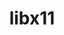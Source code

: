 ---
title: "libx11"
layout: cache
categories: [package, develop]
meta: {"compilers": ["gcc@11.1.0", "gcc@11.4.0", "gcc@13.2.0", "gcc@9.4.0", "intel-oneapi-compilers@2025.1.0"], "num_specs": 191, "num_specs_by_stack": {"data-vis-sdk": 45, "e4s": 9, "e4s-oneapi": 42, "e4s-rocm-external": 44, "hep": 54, "ml-linux-x86_64-rocm": 2, "root": 191}, "oss": ["ubuntu20.04", "ubuntu22.04", "ubuntu24.04"], "platforms": ["linux"], "stacks": ["data-vis-sdk", "e4s", "e4s-oneapi", "e4s-rocm-external", "hep", "ml-linux-x86_64-rocm", "root"], "targets": ["x86_64_v3"], "versions": ["1.8.11", "1.8.12"]}
spec_details: [{"compiler": "gcc@11.1.0", "hash": "22jdrfv62hwt7fl2he2trhdm5h52islu", "os": "ubuntu20.04", "platform": "linux", "size": "-", "stacks": ["data-vis-sdk", "root"], "target": "x86_64_v3", "variants": ["build_system=autotools"], "versions": ["1.8.12"]}, {"compiler": "intel-oneapi-compilers@2025.1.0", "hash": "22zmk2fnbxskr34f5yst455x6cx7axai", "os": "ubuntu22.04", "platform": "linux", "size": "-", "stacks": ["e4s-oneapi", "root"], "target": "x86_64_v3", "variants": ["build_system=autotools"], "versions": ["1.8.12"]}, {"compiler": "gcc@11.4.0", "hash": "27f7atagik4tuipopzlsnjr2hghes34h", "os": "ubuntu22.04", "platform": "linux", "size": "-", "stacks": ["hep", "root"], "target": "x86_64_v3", "variants": ["build_system=autotools"], "versions": ["1.8.11"]}, {"compiler": "gcc@11.4.0", "hash": "2ajzlusnpz3glwlcxtg6dcecpsedxogu", "os": "ubuntu22.04", "platform": "linux", "size": "-", "stacks": ["e4s-rocm-external", "root"], "target": "x86_64_v3", "variants": ["build_system=autotools"], "versions": ["1.8.11"]}, {"compiler": "gcc@13.2.0", "hash": "2cqlgs7jyrcd7ev3jjkzregmhvxuewsl", "os": "ubuntu24.04", "platform": "linux", "size": "-", "stacks": ["hep", "root"], "target": "x86_64_v3", "variants": ["build_system=autotools"], "versions": ["1.8.12"]}, {"compiler": "gcc@11.4.0", "hash": "2dkfvatrjqasvjhjhgy4md4gdahwskba", "os": "ubuntu22.04", "platform": "linux", "size": "-", "stacks": ["e4s-rocm-external", "root"], "target": "x86_64_v3", "variants": ["build_system=autotools"], "versions": ["1.8.11"]}, {"compiler": "intel-oneapi-compilers@2025.1.0", "hash": "2hp6eurumdjafdsnbz4prcqrus6dso3b", "os": "ubuntu22.04", "platform": "linux", "size": "-", "stacks": ["e4s-oneapi", "root"], "target": "x86_64_v3", "variants": ["build_system=autotools"], "versions": ["1.8.12"]}, {"compiler": "gcc@11.4.0", "hash": "2m54ummrqydot23uz52psnapk6ca644a", "os": "ubuntu22.04", "platform": "linux", "size": "-", "stacks": ["hep", "root"], "target": "x86_64_v3", "variants": ["build_system=autotools"], "versions": ["1.8.11"]}, {"compiler": "intel-oneapi-compilers@2025.1.0", "hash": "2miv2uz5pw6lhx5w5owow4v6e2euzfql", "os": "ubuntu22.04", "platform": "linux", "size": "-", "stacks": ["e4s-oneapi", "root"], "target": "x86_64_v3", "variants": ["build_system=autotools"], "versions": ["1.8.11"]}, {"compiler": "gcc@11.1.0", "hash": "2sxapgsjhaktgqzsl5l5ghyrdllxbilc", "os": "ubuntu20.04", "platform": "linux", "size": "-", "stacks": ["data-vis-sdk", "root"], "target": "x86_64_v3", "variants": ["build_system=autotools"], "versions": ["1.8.12"]}, {"compiler": "gcc@11.4.0", "hash": "2vjmlcetfxegakl7o5ue46wa3olwzi2e", "os": "ubuntu22.04", "platform": "linux", "size": "-", "stacks": ["e4s-rocm-external", "root"], "target": "x86_64_v3", "variants": ["build_system=autotools"], "versions": ["1.8.11"]}, {"compiler": "gcc@11.4.0", "hash": "3hpzmntrmujnqg2zqm3xcqnybrghmavz", "os": "ubuntu22.04", "platform": "linux", "size": "-", "stacks": ["hep", "root"], "target": "x86_64_v3", "variants": ["build_system=autotools"], "versions": ["1.8.11"]}, {"compiler": "intel-oneapi-compilers@2025.1.0", "hash": "3qsld2m2mzynewlaoqlcwzsagpitt3pe", "os": "ubuntu22.04", "platform": "linux", "size": "-", "stacks": ["e4s-oneapi", "root"], "target": "x86_64_v3", "variants": ["build_system=autotools"], "versions": ["1.8.11"]}, {"compiler": "gcc@11.4.0", "hash": "3ztkhhl6bkt2jc2ldw2e7gbch6jw5vav", "os": "ubuntu22.04", "platform": "linux", "size": "-", "stacks": ["hep", "root"], "target": "x86_64_v3", "variants": ["build_system=autotools"], "versions": ["1.8.11"]}, {"compiler": "gcc@11.1.0", "hash": "3zy5t6b5wlgligyhwfgh6szfezsqlq63", "os": "ubuntu20.04", "platform": "linux", "size": "-", "stacks": ["data-vis-sdk", "root"], "target": "x86_64_v3", "variants": ["build_system=autotools"], "versions": ["1.8.11"]}, {"compiler": "intel-oneapi-compilers@2025.1.0", "hash": "44jgse3qmv6it2bmngjnchn2mwuuz35m", "os": "ubuntu22.04", "platform": "linux", "size": "-", "stacks": ["e4s-oneapi", "root"], "target": "x86_64_v3", "variants": ["build_system=autotools"], "versions": ["1.8.11"]}, {"compiler": "gcc@11.4.0", "hash": "45j7op6l3w2tzzxvj4v6vvakf5vj5z5c", "os": "ubuntu22.04", "platform": "linux", "size": "-", "stacks": ["hep", "root"], "target": "x86_64_v3", "variants": ["build_system=autotools"], "versions": ["1.8.11"]}, {"compiler": "gcc@11.4.0", "hash": "46hzhtbjb3owynptlrf6d2zltniud3m4", "os": "ubuntu22.04", "platform": "linux", "size": "-", "stacks": ["hep", "root"], "target": "x86_64_v3", "variants": ["build_system=autotools"], "versions": ["1.8.11"]}, {"compiler": "gcc@11.1.0", "hash": "4acc4gkr333mermumupk3t3zbixtencx", "os": "ubuntu20.04", "platform": "linux", "size": "-", "stacks": ["data-vis-sdk", "root"], "target": "x86_64_v3", "variants": ["build_system=autotools"], "versions": ["1.8.12"]}, {"compiler": "intel-oneapi-compilers@2025.1.0", "hash": "4amjvnspdxud6qu2nrvjfyg57xzvwcaf", "os": "ubuntu22.04", "platform": "linux", "size": "-", "stacks": ["e4s-oneapi", "root"], "target": "x86_64_v3", "variants": ["build_system=autotools"], "versions": ["1.8.11"]}, {"compiler": "gcc@11.4.0", "hash": "4aolgxl6bmwqot7tlht25h3d6nzugrip", "os": "ubuntu22.04", "platform": "linux", "size": "-", "stacks": ["e4s-rocm-external", "root"], "target": "x86_64_v3", "variants": ["build_system=autotools"], "versions": ["1.8.12"]}, {"compiler": "gcc@11.1.0", "hash": "4eo5cnoohmwjb5t4nepvcldm5djbfz6f", "os": "ubuntu20.04", "platform": "linux", "size": "-", "stacks": ["data-vis-sdk", "root"], "target": "x86_64_v3", "variants": ["build_system=autotools"], "versions": ["1.8.11"]}, {"compiler": "intel-oneapi-compilers@2025.1.0", "hash": "4l4xilmbdd4p53acoziamxpvp6oqadtp", "os": "ubuntu22.04", "platform": "linux", "size": "-", "stacks": ["e4s-oneapi", "root"], "target": "x86_64_v3", "variants": ["build_system=autotools"], "versions": ["1.8.11"]}, {"compiler": "gcc@11.4.0", "hash": "4lxngudq7hbjjgtaxh4baz3pm4nij2mn", "os": "ubuntu22.04", "platform": "linux", "size": "-", "stacks": ["e4s-rocm-external", "root"], "target": "x86_64_v3", "variants": ["build_system=autotools"], "versions": ["1.8.11"]}, {"compiler": "intel-oneapi-compilers@2025.1.0", "hash": "4pp4zfsq6wyqxs22uu4i4zunuolkfnif", "os": "ubuntu22.04", "platform": "linux", "size": "-", "stacks": ["e4s-oneapi", "root"], "target": "x86_64_v3", "variants": ["build_system=autotools"], "versions": ["1.8.12"]}, {"compiler": "gcc@11.1.0", "hash": "4rm27pnkygg6euy4fobfrmhqyurxz5qj", "os": "ubuntu20.04", "platform": "linux", "size": "-", "stacks": ["data-vis-sdk", "root"], "target": "x86_64_v3", "variants": ["build_system=autotools"], "versions": ["1.8.11"]}, {"compiler": "gcc@11.4.0", "hash": "4uklon3qapbng5774s6rh4slognlix62", "os": "ubuntu22.04", "platform": "linux", "size": "-", "stacks": ["e4s-rocm-external", "root"], "target": "x86_64_v3", "variants": ["build_system=autotools"], "versions": ["1.8.11"]}, {"compiler": "gcc@11.1.0", "hash": "4z66pteaylwvw6b6iuqkcdvb4s4meoro", "os": "ubuntu20.04", "platform": "linux", "size": "-", "stacks": ["data-vis-sdk", "root"], "target": "x86_64_v3", "variants": ["build_system=autotools"], "versions": ["1.8.12"]}, {"compiler": "gcc@13.2.0", "hash": "562j4fyw5bajhprpn2urceeyc7xgeaq5", "os": "ubuntu24.04", "platform": "linux", "size": "-", "stacks": ["hep", "root"], "target": "x86_64_v3", "variants": ["build_system=autotools"], "versions": ["1.8.12"]}, {"compiler": "gcc@11.4.0", "hash": "562ucdkqcu3spavps4rebbyo4xmpmoaj", "os": "ubuntu22.04", "platform": "linux", "size": "-", "stacks": ["e4s-rocm-external", "root"], "target": "x86_64_v3", "variants": ["build_system=autotools"], "versions": ["1.8.12"]}, {"compiler": "gcc@11.1.0", "hash": "5b3w6ylb34ex242sn3tzwxtdmtiboanf", "os": "ubuntu20.04", "platform": "linux", "size": "-", "stacks": ["data-vis-sdk", "root"], "target": "x86_64_v3", "variants": ["build_system=autotools"], "versions": ["1.8.11"]}, {"compiler": "gcc@11.1.0", "hash": "5eyvrzl7k37m6atyd55cza6zvrsxtkor", "os": "ubuntu20.04", "platform": "linux", "size": "-", "stacks": ["data-vis-sdk", "root"], "target": "x86_64_v3", "variants": ["build_system=autotools"], "versions": ["1.8.11"]}, {"compiler": "gcc@11.4.0", "hash": "5h2ruzx3azem7aq7gyav2qqtrhiiazqr", "os": "ubuntu22.04", "platform": "linux", "size": "-", "stacks": ["e4s-rocm-external", "root"], "target": "x86_64_v3", "variants": ["build_system=autotools"], "versions": ["1.8.11"]}, {"compiler": "gcc@13.2.0", "hash": "5l5q77gknatt2vnammc7r4lvn2y27koz", "os": "ubuntu24.04", "platform": "linux", "size": "-", "stacks": ["hep", "root"], "target": "x86_64_v3", "variants": ["build_system=autotools"], "versions": ["1.8.12"]}, {"compiler": "gcc@11.4.0", "hash": "5sdglnmq3emg4k24hdvde363hyxcesxg", "os": "ubuntu22.04", "platform": "linux", "size": "-", "stacks": ["hep", "root"], "target": "x86_64_v3", "variants": ["build_system=autotools"], "versions": ["1.8.11"]}, {"compiler": "gcc@11.4.0", "hash": "5tosyvlesumfiak6eu5b55gkh5u66jfj", "os": "ubuntu22.04", "platform": "linux", "size": "-", "stacks": ["e4s-rocm-external", "root"], "target": "x86_64_v3", "variants": ["build_system=autotools"], "versions": ["1.8.11"]}, {"compiler": "gcc@11.1.0", "hash": "62oihso5pram2f24jmwebflb24m65mdf", "os": "ubuntu20.04", "platform": "linux", "size": "-", "stacks": ["data-vis-sdk", "root"], "target": "x86_64_v3", "variants": ["build_system=autotools"], "versions": ["1.8.12"]}, {"compiler": "intel-oneapi-compilers@2025.1.0", "hash": "67ti5dgnnvedc7zevvoavbiivl3wg3vd", "os": "ubuntu22.04", "platform": "linux", "size": "-", "stacks": ["e4s-oneapi", "root"], "target": "x86_64_v3", "variants": ["build_system=autotools"], "versions": ["1.8.12"]}, {"compiler": "gcc@11.1.0", "hash": "6abm3qo32pc33hfry6nytznu53cfwggo", "os": "ubuntu20.04", "platform": "linux", "size": "-", "stacks": ["data-vis-sdk", "root"], "target": "x86_64_v3", "variants": ["build_system=autotools"], "versions": ["1.8.12"]}, {"compiler": "intel-oneapi-compilers@2025.1.0", "hash": "6drcjcjmzoe46fdlb5ajyrijolvnzeni", "os": "ubuntu22.04", "platform": "linux", "size": "-", "stacks": ["e4s-oneapi", "root"], "target": "x86_64_v3", "variants": ["build_system=autotools"], "versions": ["1.8.11"]}, {"compiler": "gcc@11.4.0", "hash": "6mbyaefmhtwh2gkssdmu4udpbsjwzn5x", "os": "ubuntu22.04", "platform": "linux", "size": "-", "stacks": ["hep", "root"], "target": "x86_64_v3", "variants": ["build_system=autotools"], "versions": ["1.8.11"]}, {"compiler": "intel-oneapi-compilers@2025.1.0", "hash": "6pbq2avzhp4ktnkicg5pwgiyb2656zqo", "os": "ubuntu22.04", "platform": "linux", "size": "-", "stacks": ["e4s-oneapi", "root"], "target": "x86_64_v3", "variants": ["build_system=autotools"], "versions": ["1.8.12"]}, {"compiler": "intel-oneapi-compilers@2025.1.0", "hash": "6uvgmz6bzsfoge2o2haje2chxqrgroov", "os": "ubuntu22.04", "platform": "linux", "size": "-", "stacks": ["e4s-oneapi", "root"], "target": "x86_64_v3", "variants": ["build_system=autotools"], "versions": ["1.8.11"]}, {"compiler": "gcc@11.4.0", "hash": "724sxpcjfu7z7k366ncngvscbgcgfqts", "os": "ubuntu22.04", "platform": "linux", "size": "-", "stacks": ["hep", "root"], "target": "x86_64_v3", "variants": ["build_system=autotools"], "versions": ["1.8.11"]}, {"compiler": "gcc@11.4.0", "hash": "75ryby5qvcu3rlqjzakvw6n4tojgk7mm", "os": "ubuntu22.04", "platform": "linux", "size": "-", "stacks": ["e4s-rocm-external", "root"], "target": "x86_64_v3", "variants": ["build_system=autotools"], "versions": ["1.8.11"]}, {"compiler": "gcc@11.4.0", "hash": "76uuyuh2j6fsk7hj6ozhbq2dyexhrwkr", "os": "ubuntu22.04", "platform": "linux", "size": "-", "stacks": ["hep", "root"], "target": "x86_64_v3", "variants": ["build_system=autotools"], "versions": ["1.8.11"]}, {"compiler": "gcc@11.4.0", "hash": "7j7nsse2k5ea6f67qlrapjpt6cdjw5so", "os": "ubuntu22.04", "platform": "linux", "size": "-", "stacks": ["e4s", "root"], "target": "x86_64_v3", "variants": ["build_system=autotools"], "versions": ["1.8.12"]}, {"compiler": "gcc@11.4.0", "hash": "7pr25psuekjhvj55vr36q5lppvneinpu", "os": "ubuntu22.04", "platform": "linux", "size": "-", "stacks": ["hep", "root"], "target": "x86_64_v3", "variants": ["build_system=autotools"], "versions": ["1.8.11"]}, {"compiler": "gcc@11.4.0", "hash": "7t3gabecb2orpe6iqmkjnwb46mii2775", "os": "ubuntu22.04", "platform": "linux", "size": "-", "stacks": ["e4s-rocm-external", "root"], "target": "x86_64_v3", "variants": ["build_system=autotools"], "versions": ["1.8.11"]}, {"compiler": "gcc@13.2.0", "hash": "7tluldbzvmkls5cjjydjidsyumsydfnq", "os": "ubuntu24.04", "platform": "linux", "size": "-", "stacks": ["hep", "root"], "target": "x86_64_v3", "variants": ["build_system=autotools"], "versions": ["1.8.12"]}, {"compiler": "gcc@11.4.0", "hash": "a2f43bx7qp4iufn54hpvqunq7pklvsd3", "os": "ubuntu22.04", "platform": "linux", "size": "-", "stacks": ["hep", "root"], "target": "x86_64_v3", "variants": ["build_system=autotools"], "versions": ["1.8.12"]}, {"compiler": "intel-oneapi-compilers@2025.1.0", "hash": "a6zwxqqwrl6cc3d4b7ilgdo4zqzqwnnh", "os": "ubuntu22.04", "platform": "linux", "size": "-", "stacks": ["e4s-oneapi", "root"], "target": "x86_64_v3", "variants": ["build_system=autotools"], "versions": ["1.8.11"]}, {"compiler": "gcc@11.1.0", "hash": "agvtt7jtgj5vh5f6lkasquaiic5fapyh", "os": "ubuntu20.04", "platform": "linux", "size": "-", "stacks": ["data-vis-sdk", "root"], "target": "x86_64_v3", "variants": ["build_system=autotools"], "versions": ["1.8.12"]}, {"compiler": "gcc@13.2.0", "hash": "ajuheduz5vdbyk5jgccrab6gkhfxvk76", "os": "ubuntu24.04", "platform": "linux", "size": "-", "stacks": ["hep", "root"], "target": "x86_64_v3", "variants": ["build_system=autotools"], "versions": ["1.8.12"]}, {"compiler": "gcc@11.4.0", "hash": "aqgf4p3kt5v7ogd3cmm37ajnwhdjoiqn", "os": "ubuntu22.04", "platform": "linux", "size": "-", "stacks": ["e4s-rocm-external", "hep", "root"], "target": "x86_64_v3", "variants": ["build_system=autotools"], "versions": ["1.8.11"]}, {"compiler": "gcc@11.4.0", "hash": "arxqs347jgxxzteljkv3mkortdnmc32s", "os": "ubuntu22.04", "platform": "linux", "size": "-", "stacks": ["e4s-rocm-external", "root"], "target": "x86_64_v3", "variants": ["build_system=autotools"], "versions": ["1.8.11"]}, {"compiler": "gcc@13.2.0", "hash": "aw77g5j7io7vyb2kvjagaiqgfmuk7eov", "os": "ubuntu24.04", "platform": "linux", "size": "-", "stacks": ["hep", "root"], "target": "x86_64_v3", "variants": ["build_system=autotools"], "versions": ["1.8.12"]}, {"compiler": "gcc@11.4.0", "hash": "bbchdw6qmw7t7ftnktd7bcaqjq3bakw4", "os": "ubuntu22.04", "platform": "linux", "size": "-", "stacks": ["e4s-rocm-external", "hep", "root"], "target": "x86_64_v3", "variants": ["build_system=autotools"], "versions": ["1.8.12"]}, {"compiler": "gcc@11.4.0", "hash": "bcqokcj27m7f32ibm2qwyx27xbg2rhbw", "os": "ubuntu22.04", "platform": "linux", "size": "-", "stacks": ["e4s-rocm-external", "root"], "target": "x86_64_v3", "variants": ["build_system=autotools"], "versions": ["1.8.11"]}, {"compiler": "gcc@11.4.0", "hash": "besbqjxzh4zkh67uiowdy7nrzqt2ojko", "os": "ubuntu22.04", "platform": "linux", "size": "-", "stacks": ["e4s-rocm-external", "root"], "target": "x86_64_v3", "variants": ["build_system=autotools"], "versions": ["1.8.11"]}, {"compiler": "gcc@11.1.0", "hash": "bjobowzbzsfwmetbla2wj4xtdpiomtpo", "os": "ubuntu20.04", "platform": "linux", "size": "-", "stacks": ["data-vis-sdk", "root"], "target": "x86_64_v3", "variants": ["build_system=autotools"], "versions": ["1.8.11"]}, {"compiler": "gcc@11.4.0", "hash": "bkujjmjbrqbr6ca5vz3jetmja5oldjmr", "os": "ubuntu22.04", "platform": "linux", "size": "-", "stacks": ["e4s-rocm-external", "root"], "target": "x86_64_v3", "variants": ["build_system=autotools"], "versions": ["1.8.12"]}, {"compiler": "gcc@11.1.0", "hash": "bl7o6fsehewihbfybom6ymeih6r3rao7", "os": "ubuntu20.04", "platform": "linux", "size": "-", "stacks": ["data-vis-sdk", "root"], "target": "x86_64_v3", "variants": ["build_system=autotools"], "versions": ["1.8.11"]}, {"compiler": "gcc@11.1.0", "hash": "btzfvvovjnxkz3grin6eeg63l5yeinpj", "os": "ubuntu20.04", "platform": "linux", "size": "-", "stacks": ["data-vis-sdk", "root"], "target": "x86_64_v3", "variants": ["build_system=autotools"], "versions": ["1.8.11"]}, {"compiler": "gcc@11.1.0", "hash": "cegdm5aalgpbwigdbme27j7zktvc56ny", "os": "ubuntu20.04", "platform": "linux", "size": "-", "stacks": ["data-vis-sdk", "root"], "target": "x86_64_v3", "variants": ["build_system=autotools"], "versions": ["1.8.11"]}, {"compiler": "gcc@9.4.0", "hash": "cmpktodp2pj7wdne7oxuxaqeztmjgvkh", "os": "ubuntu20.04", "platform": "linux", "size": "-", "stacks": ["data-vis-sdk", "root"], "target": "x86_64_v3", "variants": ["build_system=autotools"], "versions": ["1.8.11"]}, {"compiler": "intel-oneapi-compilers@2025.1.0", "hash": "cnfxxb2wznpors5g2l5bytcp32xpcyhc", "os": "ubuntu22.04", "platform": "linux", "size": "-", "stacks": ["e4s-oneapi", "root"], "target": "x86_64_v3", "variants": ["build_system=autotools"], "versions": ["1.8.12"]}, {"compiler": "gcc@11.1.0", "hash": "cny67m4sfrfukqnscd63gq4ctrbfvbid", "os": "ubuntu20.04", "platform": "linux", "size": "-", "stacks": ["data-vis-sdk", "root"], "target": "x86_64_v3", "variants": ["build_system=autotools"], "versions": ["1.8.11"]}, {"compiler": "intel-oneapi-compilers@2025.1.0", "hash": "cpaq3ysvpz6dizxltiikofkgfnchpcsm", "os": "ubuntu22.04", "platform": "linux", "size": "-", "stacks": ["e4s-oneapi", "root"], "target": "x86_64_v3", "variants": ["build_system=autotools"], "versions": ["1.8.12"]}, {"compiler": "gcc@11.4.0", "hash": "crfkonz4hcdnb7ccbw66unkbx2k3cnku", "os": "ubuntu22.04", "platform": "linux", "size": "-", "stacks": ["e4s-rocm-external", "root"], "target": "x86_64_v3", "variants": ["build_system=autotools"], "versions": ["1.8.11"]}, {"compiler": "gcc@11.4.0", "hash": "cyzpjyftocckcfzrdtuuo25n66x5zzob", "os": "ubuntu22.04", "platform": "linux", "size": "-", "stacks": ["e4s-rocm-external", "root"], "target": "x86_64_v3", "variants": ["build_system=autotools"], "versions": ["1.8.12"]}, {"compiler": "gcc@11.1.0", "hash": "dfmrir6bhf5ma4oyf6ulnhxiegbwieeu", "os": "ubuntu20.04", "platform": "linux", "size": "-", "stacks": ["data-vis-sdk", "root"], "target": "x86_64_v3", "variants": ["build_system=autotools"], "versions": ["1.8.11"]}, {"compiler": "gcc@11.4.0", "hash": "dgnctmgjv5uzf6fmi4x4yzo7zmgc76cg", "os": "ubuntu22.04", "platform": "linux", "size": "-", "stacks": ["e4s-rocm-external", "root"], "target": "x86_64_v3", "variants": ["build_system=autotools"], "versions": ["1.8.12"]}, {"compiler": "gcc@11.1.0", "hash": "dw4xeqkn55ej5nc5axxdizm4ktgmktyq", "os": "ubuntu20.04", "platform": "linux", "size": "-", "stacks": ["data-vis-sdk", "root"], "target": "x86_64_v3", "variants": ["build_system=autotools"], "versions": ["1.8.11"]}, {"compiler": "gcc@11.4.0", "hash": "e4poqibmowzpu6nvxavrbx7lgp3jaijz", "os": "ubuntu22.04", "platform": "linux", "size": "-", "stacks": ["e4s-rocm-external", "root"], "target": "x86_64_v3", "variants": ["build_system=autotools"], "versions": ["1.8.11"]}, {"compiler": "gcc@11.4.0", "hash": "ecqkl4ff32rspbfus4va4qrntazquddd", "os": "ubuntu22.04", "platform": "linux", "size": "-", "stacks": ["e4s-rocm-external", "root"], "target": "x86_64_v3", "variants": ["build_system=autotools"], "versions": ["1.8.12"]}, {"compiler": "intel-oneapi-compilers@2025.1.0", "hash": "euybxo4vg4qbwxpws3tkwxupymoaprhy", "os": "ubuntu22.04", "platform": "linux", "size": "-", "stacks": ["e4s-oneapi", "root"], "target": "x86_64_v3", "variants": ["build_system=autotools"], "versions": ["1.8.11"]}, {"compiler": "gcc@11.4.0", "hash": "fdulhjzbdjuzlo4khfdonr6bdhhro55n", "os": "ubuntu22.04", "platform": "linux", "size": "-", "stacks": ["hep", "root"], "target": "x86_64_v3", "variants": ["build_system=autotools"], "versions": ["1.8.11"]}, {"compiler": "gcc@13.2.0", "hash": "fkjp6hozdz24tbsi7b4tschwlmaj4xai", "os": "ubuntu24.04", "platform": "linux", "size": "-", "stacks": ["hep", "root"], "target": "x86_64_v3", "variants": ["build_system=autotools"], "versions": ["1.8.12"]}, {"compiler": "gcc@13.2.0", "hash": "g24ohejo2dhxr3tcrw6yv266qw7dhtzr", "os": "ubuntu24.04", "platform": "linux", "size": "-", "stacks": ["hep", "root"], "target": "x86_64_v3", "variants": ["build_system=autotools"], "versions": ["1.8.12"]}, {"compiler": "gcc@11.4.0", "hash": "g2ocyll5iqw465vvspzlobx3vn46gthn", "os": "ubuntu22.04", "platform": "linux", "size": "-", "stacks": ["e4s", "root"], "target": "x86_64_v3", "variants": ["build_system=autotools"], "versions": ["1.8.12"]}, {"compiler": "gcc@11.1.0", "hash": "ge7y6ejhhr4ulcjuio3z7dnynw6eussg", "os": "ubuntu20.04", "platform": "linux", "size": "-", "stacks": ["data-vis-sdk", "root"], "target": "x86_64_v3", "variants": ["build_system=autotools"], "versions": ["1.8.11"]}, {"compiler": "gcc@13.2.0", "hash": "ghwgixnitjzynd7dgcpaenjvvoo4smay", "os": "ubuntu24.04", "platform": "linux", "size": "-", "stacks": ["hep", "root"], "target": "x86_64_v3", "variants": ["build_system=autotools"], "versions": ["1.8.12"]}, {"compiler": "intel-oneapi-compilers@2025.1.0", "hash": "gi6mftlfzt67vl24tgxxg56nalqeoao4", "os": "ubuntu22.04", "platform": "linux", "size": "-", "stacks": ["e4s-oneapi", "root"], "target": "x86_64_v3", "variants": ["build_system=autotools"], "versions": ["1.8.11"]}, {"compiler": "intel-oneapi-compilers@2025.1.0", "hash": "gpmy3bcxdpncz5xjgkssii5l6ivc4qpj", "os": "ubuntu22.04", "platform": "linux", "size": "-", "stacks": ["e4s-oneapi", "root"], "target": "x86_64_v3", "variants": ["build_system=autotools"], "versions": ["1.8.11"]}, {"compiler": "gcc@11.4.0", "hash": "gywuxbvcizudxnz3s6xbkujtftmadwuk", "os": "ubuntu22.04", "platform": "linux", "size": "-", "stacks": ["e4s-rocm-external", "root"], "target": "x86_64_v3", "variants": ["build_system=autotools"], "versions": ["1.8.11"]}, {"compiler": "gcc@11.4.0", "hash": "gzks7urs4arthbagzte6hpyofllhqrmv", "os": "ubuntu22.04", "platform": "linux", "size": "-", "stacks": ["e4s-rocm-external", "root"], "target": "x86_64_v3", "variants": ["build_system=autotools"], "versions": ["1.8.12"]}, {"compiler": "gcc@11.4.0", "hash": "hhapggyzxbd5pcst7fevo2ncji4afnvn", "os": "ubuntu22.04", "platform": "linux", "size": "-", "stacks": ["e4s-rocm-external", "root"], "target": "x86_64_v3", "variants": ["build_system=autotools"], "versions": ["1.8.11"]}, {"compiler": "gcc@11.4.0", "hash": "hk74vqlk62ewlyobadiracgxznvaryt4", "os": "ubuntu22.04", "platform": "linux", "size": "-", "stacks": ["hep", "root"], "target": "x86_64_v3", "variants": ["build_system=autotools"], "versions": ["1.8.11"]}, {"compiler": "gcc@11.4.0", "hash": "hzrakuegk5lsro4j4b25ygufubs6vwo6", "os": "ubuntu22.04", "platform": "linux", "size": "-", "stacks": ["e4s-rocm-external", "root"], "target": "x86_64_v3", "variants": ["build_system=autotools"], "versions": ["1.8.11"]}, {"compiler": "intel-oneapi-compilers@2025.1.0", "hash": "i25sflrmgzy2njghe22dhhkelyh5jjdv", "os": "ubuntu22.04", "platform": "linux", "size": "-", "stacks": ["e4s-oneapi", "root"], "target": "x86_64_v3", "variants": ["build_system=autotools"], "versions": ["1.8.11"]}, {"compiler": "intel-oneapi-compilers@2025.1.0", "hash": "i45g6ofx3a3g4lszi74p3k2i7r7cjna3", "os": "ubuntu22.04", "platform": "linux", "size": "-", "stacks": ["e4s-oneapi", "root"], "target": "x86_64_v3", "variants": ["build_system=autotools"], "versions": ["1.8.12"]}, {"compiler": "intel-oneapi-compilers@2025.1.0", "hash": "i4pgwkg2ouyd22wzo6gp52mkfo7fxttb", "os": "ubuntu22.04", "platform": "linux", "size": "-", "stacks": ["e4s-oneapi", "root"], "target": "x86_64_v3", "variants": ["build_system=autotools"], "versions": ["1.8.12"]}, {"compiler": "gcc@11.4.0", "hash": "ifvaf63qlxrzs4dpehpdzphijkuuovwm", "os": "ubuntu22.04", "platform": "linux", "size": "-", "stacks": ["hep", "root"], "target": "x86_64_v3", "variants": ["build_system=autotools"], "versions": ["1.8.11"]}, {"compiler": "gcc@11.1.0", "hash": "ixoj3jawh4rwbgxmucb4iivymn4ipoxz", "os": "ubuntu20.04", "platform": "linux", "size": "-", "stacks": ["data-vis-sdk", "root"], "target": "x86_64_v3", "variants": ["build_system=autotools"], "versions": ["1.8.12"]}, {"compiler": "intel-oneapi-compilers@2025.1.0", "hash": "jhnrc7pzft3uggdclnszu2yrh4nyl7nf", "os": "ubuntu22.04", "platform": "linux", "size": "-", "stacks": ["e4s-oneapi", "root"], "target": "x86_64_v3", "variants": ["build_system=autotools"], "versions": ["1.8.12"]}, {"compiler": "gcc@11.4.0", "hash": "jisypgczgu7alnkfbffvdrqwjpgx3b5r", "os": "ubuntu22.04", "platform": "linux", "size": "-", "stacks": ["e4s-rocm-external", "root"], "target": "x86_64_v3", "variants": ["build_system=autotools"], "versions": ["1.8.12"]}, {"compiler": "gcc@11.4.0", "hash": "ju37zzxgmt7rijzjamx3ce754d444bzt", "os": "ubuntu22.04", "platform": "linux", "size": "-", "stacks": ["hep", "root"], "target": "x86_64_v3", "variants": ["build_system=autotools"], "versions": ["1.8.11"]}, {"compiler": "gcc@11.1.0", "hash": "juymtpmm6v4ynaum7f5zdccfars5kkol", "os": "ubuntu20.04", "platform": "linux", "size": "-", "stacks": ["data-vis-sdk", "root"], "target": "x86_64_v3", "variants": ["build_system=autotools"], "versions": ["1.8.11"]}, {"compiler": "gcc@11.4.0", "hash": "jyf4yphk64pmru5myfgzuejbvh7nu3x3", "os": "ubuntu22.04", "platform": "linux", "size": "-", "stacks": ["hep", "root"], "target": "x86_64_v3", "variants": ["build_system=autotools"], "versions": ["1.8.11"]}, {"compiler": "intel-oneapi-compilers@2025.1.0", "hash": "k2cvxutwb5ysqzuafh2hs55anwmgkmux", "os": "ubuntu22.04", "platform": "linux", "size": "-", "stacks": ["e4s-oneapi", "root"], "target": "x86_64_v3", "variants": ["build_system=autotools"], "versions": ["1.8.11"]}, {"compiler": "gcc@11.4.0", "hash": "k5v5mo6civxls2spo4hwkgijahs7vd2s", "os": "ubuntu22.04", "platform": "linux", "size": "-", "stacks": ["hep", "root"], "target": "x86_64_v3", "variants": ["build_system=autotools"], "versions": ["1.8.11"]}, {"compiler": "gcc@11.4.0", "hash": "ka6b2ocwe7parx4f6gnpnzvkhzoojffy", "os": "ubuntu22.04", "platform": "linux", "size": "-", "stacks": ["hep", "root"], "target": "x86_64_v3", "variants": ["build_system=autotools"], "versions": ["1.8.11"]}, {"compiler": "gcc@11.4.0", "hash": "kamaejzt2ww7tnei5tj4dnd7cvfe5ff2", "os": "ubuntu22.04", "platform": "linux", "size": "-", "stacks": ["e4s-rocm-external", "root"], "target": "x86_64_v3", "variants": ["build_system=autotools"], "versions": ["1.8.11"]}, {"compiler": "gcc@11.4.0", "hash": "kbr3whivu2kutfnptasfsarwn7xpwkps", "os": "ubuntu22.04", "platform": "linux", "size": "-", "stacks": ["hep", "root"], "target": "x86_64_v3", "variants": ["build_system=autotools"], "versions": ["1.8.11"]}, {"compiler": "gcc@11.4.0", "hash": "kcwcck64ufdkfic3qzwdbxl2ief6hygn", "os": "ubuntu22.04", "platform": "linux", "size": "-", "stacks": ["hep", "root"], "target": "x86_64_v3", "variants": ["build_system=autotools"], "versions": ["1.8.11"]}, {"compiler": "gcc@13.2.0", "hash": "kfbiylnhc6fxecsw2ic54xhbnu3nyrxf", "os": "ubuntu24.04", "platform": "linux", "size": "-", "stacks": ["hep", "root"], "target": "x86_64_v3", "variants": ["build_system=autotools"], "versions": ["1.8.12"]}, {"compiler": "gcc@11.1.0", "hash": "kmkfgbswhfjblyw442gtp5suyhe45h7p", "os": "ubuntu20.04", "platform": "linux", "size": "-", "stacks": ["data-vis-sdk", "root"], "target": "x86_64_v3", "variants": ["build_system=autotools"], "versions": ["1.8.11"]}, {"compiler": "gcc@13.2.0", "hash": "kr2qq67v6s4rfmyvqibtdv7v3qxbfu23", "os": "ubuntu24.04", "platform": "linux", "size": "-", "stacks": ["hep", "root"], "target": "x86_64_v3", "variants": ["build_system=autotools"], "versions": ["1.8.12"]}, {"compiler": "gcc@11.4.0", "hash": "l45tjqgbafhqpcl5yhbhps6pgagq5khe", "os": "ubuntu22.04", "platform": "linux", "size": "-", "stacks": ["hep", "root"], "target": "x86_64_v3", "variants": ["build_system=autotools"], "versions": ["1.8.11"]}, {"compiler": "gcc@11.4.0", "hash": "l7pytyjx7mz3bfjlavm25ceiexhd4te2", "os": "ubuntu22.04", "platform": "linux", "size": "-", "stacks": ["e4s", "root"], "target": "x86_64_v3", "variants": ["build_system=autotools"], "versions": ["1.8.12"]}, {"compiler": "intel-oneapi-compilers@2025.1.0", "hash": "lap6zcf5n2637kti7zyi66pwci7vadz5", "os": "ubuntu22.04", "platform": "linux", "size": "-", "stacks": ["e4s-oneapi", "root"], "target": "x86_64_v3", "variants": ["build_system=autotools"], "versions": ["1.8.11"]}, {"compiler": "gcc@11.4.0", "hash": "lbaf5holfpmcdg3dyxnkiyk2wdw2dgmu", "os": "ubuntu22.04", "platform": "linux", "size": "-", "stacks": ["e4s-rocm-external", "root"], "target": "x86_64_v3", "variants": ["build_system=autotools"], "versions": ["1.8.12"]}, {"compiler": "gcc@13.2.0", "hash": "lg4lkcwlkh7qyex2cht4gt5xdknrkujh", "os": "ubuntu24.04", "platform": "linux", "size": "-", "stacks": ["hep", "root"], "target": "x86_64_v3", "variants": ["build_system=autotools"], "versions": ["1.8.12"]}, {"compiler": "gcc@11.4.0", "hash": "lncp3rs3i2s4lhwaqinyt337akr4kyva", "os": "ubuntu22.04", "platform": "linux", "size": "-", "stacks": ["e4s", "e4s-rocm-external", "root"], "target": "x86_64_v3", "variants": ["build_system=autotools"], "versions": ["1.8.12"]}, {"compiler": "gcc@11.4.0", "hash": "lppkax6qdh7hgemoqtqit7jaheycusop", "os": "ubuntu22.04", "platform": "linux", "size": "-", "stacks": ["hep", "root"], "target": "x86_64_v3", "variants": ["build_system=autotools"], "versions": ["1.8.11"]}, {"compiler": "gcc@13.2.0", "hash": "lqxd2snmjxut2y2kvowlvqrlkciffoyl", "os": "ubuntu24.04", "platform": "linux", "size": "-", "stacks": ["hep", "root"], "target": "x86_64_v3", "variants": ["build_system=autotools"], "versions": ["1.8.12"]}, {"compiler": "intel-oneapi-compilers@2025.1.0", "hash": "m3o55qpzwb7od4jgmj6x2cav7o4wt2qu", "os": "ubuntu22.04", "platform": "linux", "size": "-", "stacks": ["e4s-oneapi", "root"], "target": "x86_64_v3", "variants": ["build_system=autotools"], "versions": ["1.8.11"]}, {"compiler": "intel-oneapi-compilers@2025.1.0", "hash": "mb2xfxkn7xqsiitmywyprcjyystbeax4", "os": "ubuntu22.04", "platform": "linux", "size": "-", "stacks": ["e4s-oneapi", "root"], "target": "x86_64_v3", "variants": ["build_system=autotools"], "versions": ["1.8.11"]}, {"compiler": "gcc@13.2.0", "hash": "mdfygjfzk3wjanafakdks6euij24a5hz", "os": "ubuntu24.04", "platform": "linux", "size": "-", "stacks": ["hep", "root"], "target": "x86_64_v3", "variants": ["build_system=autotools"], "versions": ["1.8.12"]}, {"compiler": "gcc@11.1.0", "hash": "mntriw7fk7yps2weblcprrhkuc5kf732", "os": "ubuntu20.04", "platform": "linux", "size": "-", "stacks": ["data-vis-sdk", "root"], "target": "x86_64_v3", "variants": ["build_system=autotools"], "versions": ["1.8.11"]}, {"compiler": "gcc@11.1.0", "hash": "moetzvpo3exdgnieziv4prqrm4miusid", "os": "ubuntu20.04", "platform": "linux", "size": "-", "stacks": ["data-vis-sdk", "root"], "target": "x86_64_v3", "variants": ["build_system=autotools"], "versions": ["1.8.12"]}, {"compiler": "gcc@13.2.0", "hash": "mps5adq2ep6pqkdjkgenylpjum4vzovu", "os": "ubuntu24.04", "platform": "linux", "size": "-", "stacks": ["ml-linux-x86_64-rocm", "root"], "target": "x86_64_v3", "variants": ["build_system=autotools"], "versions": ["1.8.12"]}, {"compiler": "gcc@11.1.0", "hash": "mrbyi7riyq72errz3lfe4fge2dcmc5q5", "os": "ubuntu20.04", "platform": "linux", "size": "-", "stacks": ["data-vis-sdk", "root"], "target": "x86_64_v3", "variants": ["build_system=autotools"], "versions": ["1.8.12"]}, {"compiler": "intel-oneapi-compilers@2025.1.0", "hash": "mwceagodtpyfnq5xxnmkszltb5ebgq5r", "os": "ubuntu22.04", "platform": "linux", "size": "-", "stacks": ["e4s-oneapi", "root"], "target": "x86_64_v3", "variants": ["build_system=autotools"], "versions": ["1.8.11"]}, {"compiler": "gcc@11.1.0", "hash": "navgnyfq56amhfld2kvb4vbqnrigfg2p", "os": "ubuntu20.04", "platform": "linux", "size": "-", "stacks": ["data-vis-sdk", "root"], "target": "x86_64_v3", "variants": ["build_system=autotools"], "versions": ["1.8.11"]}, {"compiler": "gcc@11.4.0", "hash": "nicddpjejjywrexqo5cufyxdqi2in35e", "os": "ubuntu22.04", "platform": "linux", "size": "-", "stacks": ["e4s", "root"], "target": "x86_64_v3", "variants": ["build_system=autotools"], "versions": ["1.8.12"]}, {"compiler": "intel-oneapi-compilers@2025.1.0", "hash": "nlzisdtrgh2t6y3mmppgzjuirixejirl", "os": "ubuntu22.04", "platform": "linux", "size": "-", "stacks": ["e4s-oneapi", "root"], "target": "x86_64_v3", "variants": ["build_system=autotools"], "versions": ["1.8.11"]}, {"compiler": "intel-oneapi-compilers@2025.1.0", "hash": "o3mt4gyzkigc6rksue67jsf6q4sluswl", "os": "ubuntu22.04", "platform": "linux", "size": "-", "stacks": ["e4s-oneapi", "root"], "target": "x86_64_v3", "variants": ["build_system=autotools"], "versions": ["1.8.11"]}, {"compiler": "gcc@11.4.0", "hash": "okjjkfokjn6qohr3yqhkd7tpfe54qzy7", "os": "ubuntu22.04", "platform": "linux", "size": "-", "stacks": ["e4s-rocm-external", "root"], "target": "x86_64_v3", "variants": ["build_system=autotools"], "versions": ["1.8.11"]}, {"compiler": "gcc@11.1.0", "hash": "opp6ifagk3fjek3w4phhxqjy2rksn5kj", "os": "ubuntu20.04", "platform": "linux", "size": "-", "stacks": ["data-vis-sdk", "root"], "target": "x86_64_v3", "variants": ["build_system=autotools"], "versions": ["1.8.11"]}, {"compiler": "intel-oneapi-compilers@2025.1.0", "hash": "orxneunyajatavogqcsirm4d3cpbhhxn", "os": "ubuntu22.04", "platform": "linux", "size": "-", "stacks": ["e4s-oneapi", "root"], "target": "x86_64_v3", "variants": ["build_system=autotools"], "versions": ["1.8.11"]}, {"compiler": "gcc@13.2.0", "hash": "otns6anekthr4ch5nuardqisi6k34yzq", "os": "ubuntu24.04", "platform": "linux", "size": "-", "stacks": ["ml-linux-x86_64-rocm", "root"], "target": "x86_64_v3", "variants": ["build_system=autotools"], "versions": ["1.8.12"]}, {"compiler": "intel-oneapi-compilers@2025.1.0", "hash": "p63tvwugi23wvvt4txnqqigzc4efqrgy", "os": "ubuntu22.04", "platform": "linux", "size": "-", "stacks": ["e4s-oneapi", "root"], "target": "x86_64_v3", "variants": ["build_system=autotools"], "versions": ["1.8.12"]}, {"compiler": "gcc@11.1.0", "hash": "p76vhksviyiln533d2oph22x77oh624z", "os": "ubuntu20.04", "platform": "linux", "size": "-", "stacks": ["data-vis-sdk", "root"], "target": "x86_64_v3", "variants": ["build_system=autotools"], "versions": ["1.8.11"]}, {"compiler": "gcc@11.4.0", "hash": "pcwh2mzcbdhdpvtocwcuqlmferzlnwyt", "os": "ubuntu22.04", "platform": "linux", "size": "-", "stacks": ["e4s", "e4s-rocm-external", "root"], "target": "x86_64_v3", "variants": ["build_system=autotools"], "versions": ["1.8.12"]}, {"compiler": "intel-oneapi-compilers@2025.1.0", "hash": "pdvsx2u6gag6w5o4ul6umfs3v5al6b6y", "os": "ubuntu22.04", "platform": "linux", "size": "-", "stacks": ["e4s-oneapi", "root"], "target": "x86_64_v3", "variants": ["build_system=autotools"], "versions": ["1.8.11"]}, {"compiler": "gcc@11.1.0", "hash": "ph332u6ml3kyvzmxumfxwulb6qls6dca", "os": "ubuntu20.04", "platform": "linux", "size": "-", "stacks": ["data-vis-sdk", "root"], "target": "x86_64_v3", "variants": ["build_system=autotools"], "versions": ["1.8.11"]}, {"compiler": "intel-oneapi-compilers@2025.1.0", "hash": "pmbd7kuz2ut4udmxmb4dxitaq6hzz3av", "os": "ubuntu22.04", "platform": "linux", "size": "-", "stacks": ["e4s-oneapi", "root"], "target": "x86_64_v3", "variants": ["build_system=autotools"], "versions": ["1.8.12"]}, {"compiler": "gcc@13.2.0", "hash": "pucgk7hju3tbbgxv52onrhmsibg4r2zp", "os": "ubuntu24.04", "platform": "linux", "size": "-", "stacks": ["hep", "root"], "target": "x86_64_v3", "variants": ["build_system=autotools"], "versions": ["1.8.12"]}, {"compiler": "gcc@13.2.0", "hash": "qkebgmu2rxr3enstfvidihz366fskobv", "os": "ubuntu24.04", "platform": "linux", "size": "-", "stacks": ["hep", "root"], "target": "x86_64_v3", "variants": ["build_system=autotools"], "versions": ["1.8.12"]}, {"compiler": "gcc@11.4.0", "hash": "qo4pyo234dfwcuka5aiwmlwbkj4lertv", "os": "ubuntu22.04", "platform": "linux", "size": "-", "stacks": ["hep", "root"], "target": "x86_64_v3", "variants": ["build_system=autotools"], "versions": ["1.8.11"]}, {"compiler": "gcc@11.1.0", "hash": "qpjegsfovnxd6frnnegj73kiccyl6fuh", "os": "ubuntu20.04", "platform": "linux", "size": "-", "stacks": ["data-vis-sdk", "root"], "target": "x86_64_v3", "variants": ["build_system=autotools"], "versions": ["1.8.11"]}, {"compiler": "gcc@11.4.0", "hash": "qrmjf7rdl2xijnz64x5rgfb4ljlxe6ij", "os": "ubuntu22.04", "platform": "linux", "size": "-", "stacks": ["e4s-rocm-external", "root"], "target": "x86_64_v3", "variants": ["build_system=autotools"], "versions": ["1.8.11"]}, {"compiler": "gcc@11.4.0", "hash": "qu3swo5vov7iklobsu6dyms2laftsvtx", "os": "ubuntu22.04", "platform": "linux", "size": "-", "stacks": ["e4s-rocm-external", "root"], "target": "x86_64_v3", "variants": ["build_system=autotools"], "versions": ["1.8.11"]}, {"compiler": "gcc@11.4.0", "hash": "r2klol5fwwkpasqbz743bvr7crbgmziz", "os": "ubuntu22.04", "platform": "linux", "size": "-", "stacks": ["hep", "root"], "target": "x86_64_v3", "variants": ["build_system=autotools"], "versions": ["1.8.11"]}, {"compiler": "gcc@13.2.0", "hash": "rexwucqpu6qjkq4rcyz5mzv5ytcc3omb", "os": "ubuntu24.04", "platform": "linux", "size": "-", "stacks": ["hep", "root"], "target": "x86_64_v3", "variants": ["build_system=autotools"], "versions": ["1.8.12"]}, {"compiler": "gcc@11.1.0", "hash": "rhflf6p2nuqqunvsp4j32wz7gwea743i", "os": "ubuntu20.04", "platform": "linux", "size": "-", "stacks": ["data-vis-sdk", "root"], "target": "x86_64_v3", "variants": ["build_system=autotools"], "versions": ["1.8.11"]}, {"compiler": "gcc@11.4.0", "hash": "ripswl44i3wl2netmly3xculkcxsgen3", "os": "ubuntu22.04", "platform": "linux", "size": "-", "stacks": ["hep", "root"], "target": "x86_64_v3", "variants": ["build_system=autotools"], "versions": ["1.8.11"]}, {"compiler": "gcc@11.4.0", "hash": "rx5meui2g7ackalext7fahd3qolmigak", "os": "ubuntu22.04", "platform": "linux", "size": "-", "stacks": ["e4s-rocm-external", "root"], "target": "x86_64_v3", "variants": ["build_system=autotools"], "versions": ["1.8.11"]}, {"compiler": "gcc@11.4.0", "hash": "se6yvxxfpd2j5opn7cvt7ih6sjvc3ica", "os": "ubuntu22.04", "platform": "linux", "size": "-", "stacks": ["e4s-rocm-external", "root"], "target": "x86_64_v3", "variants": ["build_system=autotools"], "versions": ["1.8.11"]}, {"compiler": "gcc@11.4.0", "hash": "sg3k72qcdelhr4mea7mnehefknbqh2aq", "os": "ubuntu22.04", "platform": "linux", "size": "-", "stacks": ["e4s", "root"], "target": "x86_64_v3", "variants": ["build_system=autotools"], "versions": ["1.8.12"]}, {"compiler": "intel-oneapi-compilers@2025.1.0", "hash": "si6gcmg2ycwqhr5vkcmibetbiml64tpl", "os": "ubuntu22.04", "platform": "linux", "size": "-", "stacks": ["e4s-oneapi", "root"], "target": "x86_64_v3", "variants": ["build_system=autotools"], "versions": ["1.8.11"]}, {"compiler": "intel-oneapi-compilers@2025.1.0", "hash": "sye2hyjlhc3vhowul6p22dom5ike4nyq", "os": "ubuntu22.04", "platform": "linux", "size": "-", "stacks": ["e4s-oneapi", "root"], "target": "x86_64_v3", "variants": ["build_system=autotools"], "versions": ["1.8.11"]}, {"compiler": "gcc@11.1.0", "hash": "tdxovv6f2qmejedzpydiugqf5uapbvwc", "os": "ubuntu20.04", "platform": "linux", "size": "-", "stacks": ["data-vis-sdk", "root"], "target": "x86_64_v3", "variants": ["build_system=autotools"], "versions": ["1.8.11"]}, {"compiler": "gcc@11.1.0", "hash": "tkdexlw7fkzygnl2s7evr6huwq7x4ebw", "os": "ubuntu20.04", "platform": "linux", "size": "-", "stacks": ["data-vis-sdk", "root"], "target": "x86_64_v3", "variants": ["build_system=autotools"], "versions": ["1.8.12"]}, {"compiler": "intel-oneapi-compilers@2025.1.0", "hash": "tp265qpqqjiv4xsjjj5uyzefc6esq6ct", "os": "ubuntu22.04", "platform": "linux", "size": "-", "stacks": ["e4s-oneapi", "root"], "target": "x86_64_v3", "variants": ["build_system=autotools"], "versions": ["1.8.11"]}, {"compiler": "gcc@11.4.0", "hash": "trdsvbcf56e5vv5cwzt3hhf2r7xn5cfn", "os": "ubuntu22.04", "platform": "linux", "size": "-", "stacks": ["hep", "root"], "target": "x86_64_v3", "variants": ["build_system=autotools"], "versions": ["1.8.11"]}, {"compiler": "gcc@13.2.0", "hash": "ttedupocofhud5qdnymq7scejzuifqiw", "os": "ubuntu24.04", "platform": "linux", "size": "-", "stacks": ["hep", "root"], "target": "x86_64_v3", "variants": ["build_system=autotools"], "versions": ["1.8.12"]}, {"compiler": "gcc@9.4.0", "hash": "u3senadvytc5uacofmhke6oxaxbm3eof", "os": "ubuntu20.04", "platform": "linux", "size": "-", "stacks": ["data-vis-sdk", "root"], "target": "x86_64_v3", "variants": ["build_system=autotools"], "versions": ["1.8.11"]}, {"compiler": "gcc@11.1.0", "hash": "ubyllatzbjrtm5gfxjtqxv5yifofquqi", "os": "ubuntu20.04", "platform": "linux", "size": "-", "stacks": ["data-vis-sdk", "root"], "target": "x86_64_v3", "variants": ["build_system=autotools"], "versions": ["1.8.11"]}, {"compiler": "gcc@11.4.0", "hash": "uep2uj2bornmihgdgjbbwouayq3i477a", "os": "ubuntu22.04", "platform": "linux", "size": "-", "stacks": ["e4s-rocm-external", "root"], "target": "x86_64_v3", "variants": ["build_system=autotools"], "versions": ["1.8.11"]}, {"compiler": "gcc@11.1.0", "hash": "ufodlqaqjffnws5jldzel67spijnm6mi", "os": "ubuntu20.04", "platform": "linux", "size": "-", "stacks": ["data-vis-sdk", "root"], "target": "x86_64_v3", "variants": ["build_system=autotools"], "versions": ["1.8.11"]}, {"compiler": "gcc@11.1.0", "hash": "ukdqucdo7oeirlhvnnltzkj24p3b4smm", "os": "ubuntu20.04", "platform": "linux", "size": "-", "stacks": ["data-vis-sdk", "root"], "target": "x86_64_v3", "variants": ["build_system=autotools"], "versions": ["1.8.11"]}, {"compiler": "intel-oneapi-compilers@2025.1.0", "hash": "uw3diriqderdrujlckdbgqpl7jsah3b3", "os": "ubuntu22.04", "platform": "linux", "size": "-", "stacks": ["e4s-oneapi", "root"], "target": "x86_64_v3", "variants": ["build_system=autotools"], "versions": ["1.8.11"]}, {"compiler": "gcc@11.1.0", "hash": "vdfvzxwkl4i7pkuzzndq4l3phohpphxw", "os": "ubuntu20.04", "platform": "linux", "size": "-", "stacks": ["data-vis-sdk", "root"], "target": "x86_64_v3", "variants": ["build_system=autotools"], "versions": ["1.8.11"]}, {"compiler": "intel-oneapi-compilers@2025.1.0", "hash": "vja2vaxumydofxx45jnyptcqnjrowd3i", "os": "ubuntu22.04", "platform": "linux", "size": "-", "stacks": ["e4s-oneapi", "root"], "target": "x86_64_v3", "variants": ["build_system=autotools"], "versions": ["1.8.11"]}, {"compiler": "gcc@11.4.0", "hash": "vjzjeecpyw36hs2apw6ocblq5wjcwcvu", "os": "ubuntu22.04", "platform": "linux", "size": "-", "stacks": ["e4s-rocm-external", "root"], "target": "x86_64_v3", "variants": ["build_system=autotools"], "versions": ["1.8.11"]}, {"compiler": "gcc@11.4.0", "hash": "vm4j2uyvf6iheh2iks37rfunrtgcorhp", "os": "ubuntu22.04", "platform": "linux", "size": "-", "stacks": ["hep", "root"], "target": "x86_64_v3", "variants": ["build_system=autotools"], "versions": ["1.8.11"]}, {"compiler": "intel-oneapi-compilers@2025.1.0", "hash": "vmnlt3yudvmggagz6n25s6vefdxbtmln", "os": "ubuntu22.04", "platform": "linux", "size": "-", "stacks": ["e4s-oneapi", "root"], "target": "x86_64_v3", "variants": ["build_system=autotools"], "versions": ["1.8.11"]}, {"compiler": "gcc@13.2.0", "hash": "vqeb6gq22r47t3ezdk7cnswzovuxodca", "os": "ubuntu24.04", "platform": "linux", "size": "-", "stacks": ["hep", "root"], "target": "x86_64_v3", "variants": ["build_system=autotools"], "versions": ["1.8.12"]}, {"compiler": "gcc@11.4.0", "hash": "vxpau2s3axekbupotwurtfjqlaqey4er", "os": "ubuntu22.04", "platform": "linux", "size": "-", "stacks": ["e4s-rocm-external", "root"], "target": "x86_64_v3", "variants": ["build_system=autotools"], "versions": ["1.8.11"]}, {"compiler": "gcc@11.4.0", "hash": "vyxy7ewfgq7ud7k32pwlvqr2fal54rt6", "os": "ubuntu22.04", "platform": "linux", "size": "-", "stacks": ["hep", "root"], "target": "x86_64_v3", "variants": ["build_system=autotools"], "versions": ["1.8.11"]}, {"compiler": "intel-oneapi-compilers@2025.1.0", "hash": "w4e2i7nezen2tov2iochdbn2j2tyzk2d", "os": "ubuntu22.04", "platform": "linux", "size": "-", "stacks": ["e4s-oneapi", "root"], "target": "x86_64_v3", "variants": ["build_system=autotools"], "versions": ["1.8.12"]}, {"compiler": "intel-oneapi-compilers@2025.1.0", "hash": "w5nvcbk7fu5frycxmii2e26wr6mz32pu", "os": "ubuntu22.04", "platform": "linux", "size": "-", "stacks": ["e4s-oneapi", "root"], "target": "x86_64_v3", "variants": ["build_system=autotools"], "versions": ["1.8.11"]}, {"compiler": "gcc@11.4.0", "hash": "whaxx6qudejuh7d7zgwu4g3cefarrzz6", "os": "ubuntu22.04", "platform": "linux", "size": "-", "stacks": ["e4s-rocm-external", "root"], "target": "x86_64_v3", "variants": ["build_system=autotools"], "versions": ["1.8.11"]}, {"compiler": "gcc@11.1.0", "hash": "whebz6husbjqr5hoga63wuzcpedrg7hu", "os": "ubuntu20.04", "platform": "linux", "size": "-", "stacks": ["data-vis-sdk", "root"], "target": "x86_64_v3", "variants": ["build_system=autotools"], "versions": ["1.8.11"]}, {"compiler": "gcc@11.4.0", "hash": "wodph3f6iaa642bldqrtx27w3ihblaxi", "os": "ubuntu22.04", "platform": "linux", "size": "-", "stacks": ["hep", "root"], "target": "x86_64_v3", "variants": ["build_system=autotools"], "versions": ["1.8.11"]}, {"compiler": "gcc@13.2.0", "hash": "wqutpwkqoee54jkwr54ktwwrfumap4tc", "os": "ubuntu24.04", "platform": "linux", "size": "-", "stacks": ["hep", "root"], "target": "x86_64_v3", "variants": ["build_system=autotools"], "versions": ["1.8.12"]}, {"compiler": "gcc@11.1.0", "hash": "x64sdm5vibye2ztu5qpmqt3in2ctylth", "os": "ubuntu20.04", "platform": "linux", "size": "-", "stacks": ["data-vis-sdk", "root"], "target": "x86_64_v3", "variants": ["build_system=autotools"], "versions": ["1.8.11"]}, {"compiler": "gcc@11.4.0", "hash": "xdxb4bc6abetxvbifhha2wddvaems26y", "os": "ubuntu22.04", "platform": "linux", "size": "-", "stacks": ["e4s-rocm-external", "root"], "target": "x86_64_v3", "variants": ["build_system=autotools"], "versions": ["1.8.11"]}, {"compiler": "gcc@11.4.0", "hash": "xz6aerr7e63bknqm3cumwpkttsbagepk", "os": "ubuntu22.04", "platform": "linux", "size": "-", "stacks": ["hep", "root"], "target": "x86_64_v3", "variants": ["build_system=autotools"], "versions": ["1.8.11"]}, {"compiler": "gcc@11.4.0", "hash": "yb3lr4r6gwimgarpzlbpk57mri5zdhe2", "os": "ubuntu22.04", "platform": "linux", "size": "-", "stacks": ["e4s", "e4s-rocm-external", "root"], "target": "x86_64_v3", "variants": ["build_system=autotools"], "versions": ["1.8.12"]}, {"compiler": "gcc@11.4.0", "hash": "ygd6uizmlriyfxjmfsc76mlrtvd4i257", "os": "ubuntu22.04", "platform": "linux", "size": "-", "stacks": ["e4s-rocm-external", "root"], "target": "x86_64_v3", "variants": ["build_system=autotools"], "versions": ["1.8.11"]}, {"compiler": "gcc@11.4.0", "hash": "yjt43yym3mwdi625qhepd2jpdzmvpu2s", "os": "ubuntu22.04", "platform": "linux", "size": "-", "stacks": ["e4s", "root"], "target": "x86_64_v3", "variants": ["build_system=autotools"], "versions": ["1.8.12"]}, {"compiler": "gcc@11.4.0", "hash": "yygolulvifpjoocn3clanwk5rnekhue7", "os": "ubuntu22.04", "platform": "linux", "size": "-", "stacks": ["e4s-rocm-external", "root"], "target": "x86_64_v3", "variants": ["build_system=autotools"], "versions": ["1.8.11"]}, {"compiler": "gcc@11.4.0", "hash": "z6b6raasjev7lx5elg67byi3yzspd32z", "os": "ubuntu22.04", "platform": "linux", "size": "-", "stacks": ["hep", "root"], "target": "x86_64_v3", "variants": ["build_system=autotools"], "versions": ["1.8.11"]}, {"compiler": "intel-oneapi-compilers@2025.1.0", "hash": "zcs2eidg2m7dbyzxnqs6kgb7ra2ibcl5", "os": "ubuntu22.04", "platform": "linux", "size": "-", "stacks": ["e4s-oneapi", "root"], "target": "x86_64_v3", "variants": ["build_system=autotools"], "versions": ["1.8.11"]}, {"compiler": "gcc@11.1.0", "hash": "zi5nz7l65ktj654aal2khqla3d7bnmwv", "os": "ubuntu20.04", "platform": "linux", "size": "-", "stacks": ["data-vis-sdk", "root"], "target": "x86_64_v3", "variants": ["build_system=autotools"], "versions": ["1.8.12"]}, {"compiler": "gcc@11.1.0", "hash": "zk7iurgrwgmvbgqzl7jvsf2fjlnfexdb", "os": "ubuntu20.04", "platform": "linux", "size": "-", "stacks": ["data-vis-sdk", "root"], "target": "x86_64_v3", "variants": ["build_system=autotools"], "versions": ["1.8.11"]}, {"compiler": "gcc@11.1.0", "hash": "znrvrvwheivt43b4de6jdzfoc7fjpta2", "os": "ubuntu20.04", "platform": "linux", "size": "-", "stacks": ["data-vis-sdk", "root"], "target": "x86_64_v3", "variants": ["build_system=autotools"], "versions": ["1.8.11"]}]
---